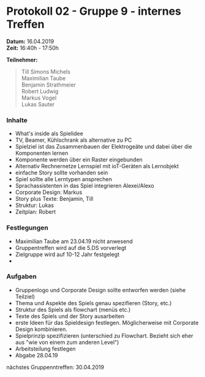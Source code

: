 # Protokoll 02 - Gruppe 9 - internes Treffen

**Datum:** 16.04.2019  
**Zeit:** 16:40h - 17:50h

**Teilnehmer:**
> Till Simons Michels  
> Maximilian Taube  
> Benjamin Strathmeier  
> Robert Ludwig  
> Markus Vogel  
> Lukas Sauter


### Inhalte
- What's inside als Spielidee
- TV, Beamer, Kühlschrank als alternative zu PC
- Spielziel ist das Zusammenbauen der Elektrogeäte und dabei über die Komponenten lernen
- Komponente werden über ein Raster eingebunden
- Alternativ Rechnernetze Lernspiel mit ioT-Geräten als Lernobjekt
- einfache Story sollte vorhanden sein
- Spiel sollte alle Lerntypen ansprechen
- Sprachassistenten in das Spiel integrieren Alexei/Alexo
- Corporate Design: Markus
- Story plus Texte:  Benjamin, Till
- Struktur: Lukas
- Zeitplan: Robert

### Festlegungen
- Maximilian Taube am 23.04.19 nicht anwesend
- Gruppentreffen wird auf die 5.DS vorverlegt
- Zielgruppe wird auf 10-12 Jahr festgelegt
- 

### Aufgaben
- Gruppenlogo und Corporate Design sollte entworfen werden (siehe Teilziel)
- Thema und Aspekte des Spiels genau spezifieren (Story, etc.)
- Struktur des Spiels als flowchart (menüs etc.)
- Texte des Spiels und der Story ausarbeiten
- erste Ideen für das Spieldesign festlegen. Möglicherweise mit Corporate Design kombinieren.
- Spielprinzip spezifizieren (unterschied zu Flowchart. Bezieht sich eher aus "wie von einem zum anderen Level")
- Arbeitsteilung festlegen
- Abgabe 28.04.19

nächstes Gruppenntreffen: 30.04.2019